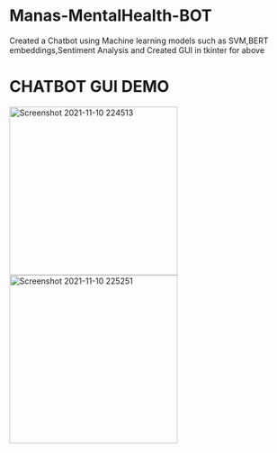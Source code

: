# Manas-MentalHealth-BOT
Created a Chatbot using Machine learning models such as SVM,BERT embeddings,Sentiment Analysis and Created GUI in tkinter for above
# CHATBOT GUI DEMO
<img width="299" alt="Screenshot 2021-11-10 224513" src="https://user-images.githubusercontent.com/70212207/141172217-6a7f2b41-6373-4e20-a7eb-741087b68c6b.png">
<img width="299" alt="Screenshot 2021-11-10 225251" src="https://user-images.githubusercontent.com/70212207/141172402-d5870462-1a26-4718-bd10-6935ee327b98.png">
